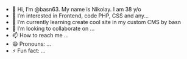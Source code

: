 - 👋 Hi, I’m @basn63. My name is Nikolay. I am 38 y/o
- 👀 I’m interested in Frontend, code PHP, CSS and any...
- 🌱 I’m currently learning create cool site in my custom CMS by basn
- 💞️ I’m looking to collaborate on ...
- 📫 How to reach me ...
- 😄 Pronouns: ...
- ⚡ Fun fact: ...

<!---
basn63/basn63 is a ✨ special ✨ repository because its `README.md` (this file) appears on your GitHub profile.
You can click the Preview link to take a look at your changes.
--->
